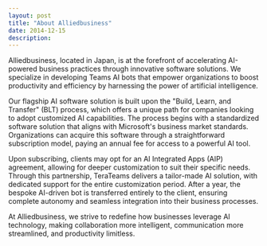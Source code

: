 ```yaml
---
layout: post
title: "About Alliedbusiness"
date: 2014-12-15
description:
---
```


Alliedbusiness, located in Japan, is at the forefront of accelerating AI-powered business practices through innovative software solutions. We specialize in developing Teams AI bots that empower organizations to boost productivity and efficiency by harnessing the power of artificial intelligence.

Our flagship AI software solution is built upon the "Build, Learn, and Transfer" (BLT) process, which offers a unique path for companies looking to adopt customized AI capabilities. The process begins with a standardized software solution that aligns with Microsoft's business market standards. Organizations can acquire this software through a straightforward subscription model, paying an annual fee for access to a powerful AI tool.

Upon subscribing, clients may opt for an AI Integrated Apps (AIP) agreement, allowing for deeper customization to suit their specific needs. Through this partnership, TeraTeams delivers a tailor-made AI solution, with dedicated support for the entire customization period. After a year, the bespoke AI-driven bot is transferred entirely to the client, ensuring complete autonomy and seamless integration into their business processes.

At Alliedbusiness, we strive to redefine how businesses leverage AI technology, making collaboration more intelligent, communication more streamlined, and productivity limitless.
